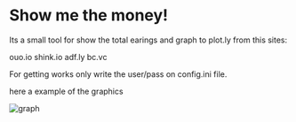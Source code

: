 Show me the money!
==================

Its a small tool for show the total earings and graph to plot.ly from this sites:

ouo.io
shink.io
adf.ly
bc.vc

For getting works only write the user/pass on config.ini file.

here a example of the graphics

![graph](http://i.imgur.com/U7xD85p.png)
